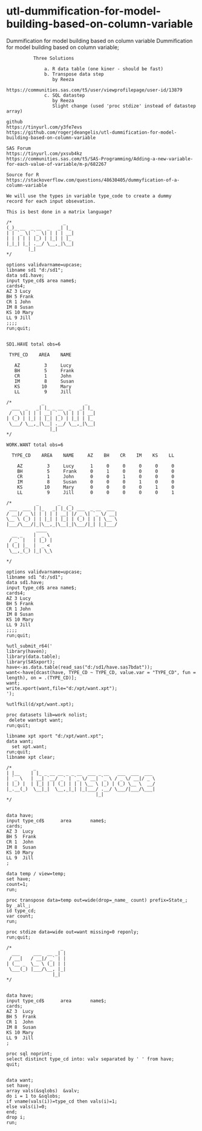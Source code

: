 # utl-dummification-for-model-building-based-on-column-variable
Dummification for model building based on column variable
    Dummification for model building based on column variable;                                                                                 
                                                                                                                                               
              Three Solutions                                                                                                                  
                                                                                                                                               
                  a. R data table (one kiner - should be fast)                                                                                 
                  b. Transpose data step                                                                                                       
                     by Reeza                                                                                                                  
                     https://communities.sas.com/t5/user/viewprofilepage/user-id/13879                                                         
                  c. SQL datastep                                                                                                              
                     by Reeza                                                                                                                  
                     Slight change (used 'proc stdize' instead of datastep array)                                                              
                                                                                                                                               
    github                                                                                                                                     
    https://tinyurl.com/y3fe7evs                                                                                                               
    https://github.com/rogerjdeangelis/utl-dummification-for-model-building-based-on-column-variable                                           
                                                                                                                                               
    SAS Forum                                                                                                                                  
    https://tinyurl.com/yxsvb4kz                                                                                                               
    https://communities.sas.com/t5/SAS-Programming/Adding-a-new-variable-for-each-value-of-variable/m-p/682267                                 
                                                                                                                                               
    Source for R                                                                                                                               
    https://stackoverflow.com/questions/48630405/dummyfication-of-a-column-variable                                                            
                                                                                                                                               
    We will use the types in variable type_code to create a dummy                                                                              
    record for each input obsevation.                                                                                                          
                                                                                                                                               
    This is best done in a matrix language?                                                                                                    
                                                                                                                                               
    /*                   _                                                                                                                     
    (_)_ __  _ __  _   _| |_                                                                                                                   
    | | `_ \| `_ \| | | | __|                                                                                                                  
    | | | | | |_) | |_| | |_                                                                                                                   
    |_|_| |_| .__/ \__,_|\__|                                                                                                                  
            |_|                                                                                                                                
    */                                                                                                                                         
                                                                                                                                               
    options validvarname=upcase;                                                                                                               
    libname sd1 "d:/sd1";                                                                                                                      
    data sd1.have;                                                                                                                             
    input type_cd$ area name$;                                                                                                                 
    cards4;                                                                                                                                    
    AZ 3 Lucy                                                                                                                                  
    BH 5 Frank                                                                                                                                 
    CR 1 John                                                                                                                                  
    IM 8 Susan                                                                                                                                 
    KS 10 Mary                                                                                                                                 
    LL 9 Jill                                                                                                                                  
    ;;;;                                                                                                                                       
    run;quit;                                                                                                                                  
                                                                                                                                               
                                                                                                                                               
    SD1.HAVE total obs=6                                                                                                                       
                                                                                                                                               
     TYPE_CD    AREA    NAME                                                                                                                   
                                                                                                                                               
       AZ         3     Lucy                                                                                                                   
       BH         5     Frank                                                                                                                  
       CR         1     John                                                                                                                   
       IM         8     Susan                                                                                                                  
       KS        10     Mary                                                                                                                   
       LL         9     Jill                                                                                                                   
                                                                                                                                               
    /*           _               _                                                                                                             
      ___  _   _| |_ _ __  _   _| |_                                                                                                           
     / _ \| | | | __| `_ \| | | | __|                                                                                                          
    | (_) | |_| | |_| |_) | |_| | |_                                                                                                           
     \___/ \__,_|\__| .__/ \__,_|\__|                                                                                                          
                    |_|                                                                                                                        
    */                                                                                                                                         
                                                                                                                                               
    WORK.WANT total obs=6                                                                                                                      
                                                                                                                                               
      TYPE_CD    AREA    NAME     AZ    BH    CR    IM    KS    LL                                                                             
                                                                                                                                               
        AZ         3     Lucy      1     0     0     0     0     0                                                                             
        BH         5     Frank     0     1     0     0     0     0                                                                             
        CR         1     John      0     0     1     0     0     0                                                                             
        IM         8     Susan     0     0     0     1     0     0                                                                             
        KS        10     Mary      0     0     0     0     1     0                                                                             
        LL         9     Jill      0     0     0     0     0     1                                                                             
                                                                                                                                               
    /*         _       _   _                                                                                                                   
     ___  ___ | |_   _| |_(_) ___  _ __  ___                                                                                                   
    / __|/ _ \| | | | | __| |/ _ \| `_ \/ __|                                                                                                  
    \__ \ (_) | | |_| | |_| | (_) | | | \__ \                                                                                                  
    |___/\___/|_|\__,_|\__|_|\___/|_| |_|___/                                                                                                  
               ____                                                                                                                            
      __ _    |  _ \                                                                                                                           
     / _` |   | |_) |                                                                                                                          
    | (_| |_  |  _ <                                                                                                                           
     \__,_(_) |_| \_\                                                                                                                          
                                                                                                                                               
    */                                                                                                                                         
                                                                                                                                               
    options validvarname=upcase;                                                                                                               
    libname sd1 "d:/sd1";                                                                                                                      
    data sd1.have;                                                                                                                             
    input type_cd$ area name$;                                                                                                                 
    cards4;                                                                                                                                    
    AZ 3 Lucy                                                                                                                                  
    BH 5 Frank                                                                                                                                 
    CR 1 John                                                                                                                                  
    IM 8 Susan                                                                                                                                 
    KS 10 Mary                                                                                                                                 
    LL 9 Jill                                                                                                                                  
    ;;;;                                                                                                                                       
    run;quit;                                                                                                                                  
                                                                                                                                               
    %utl_submit_r64('                                                                                                                          
    library(haven);                                                                                                                            
    library(data.table);                                                                                                                       
    library(SASxport);                                                                                                                         
    have<-as.data.table(read_sas("d:/sd1/have.sas7bdat"));                                                                                     
    want<-have[dcast(have, TYPE_CD ~ TYPE_CD, value.var = "TYPE_CD", fun = length), on = .(TYPE_CD)];                                          
    want;                                                                                                                                      
    write.xport(want,file="d:/xpt/want.xpt");                                                                                                  
    ');                                                                                                                                        
                                                                                                                                               
    %utlfkil(d/xpt/want.xpt);                                                                                                                  
                                                                                                                                               
    proc datasets lib=work nolist;                                                                                                             
     delete wantxpt want;                                                                                                                      
    run;quit;                                                                                                                                  
                                                                                                                                               
    libname xpt xport "d:/xpt/want.xpt";                                                                                                       
    data want;                                                                                                                                 
      set xpt.want;                                                                                                                            
    run;quit;                                                                                                                                  
    libname xpt clear;                                                                                                                         
                                                                                                                                               
    /*        _                                                                                                                                
    | |__    | |_ _ __ __ _ _ __  ___ _ __   ___  ___  ___                                                                                     
    | `_ \   | __| `__/ _` | `_ \/ __| `_ \ / _ \/ __|/ _ \                                                                                    
    | |_) |  | |_| | | (_| | | | \__ \ |_) | (_) \__ \  __/                                                                                    
    |_.__(_)  \__|_|  \__,_|_| |_|___/ .__/ \___/|___/\___|                                                                                    
                                     |_|                                                                                                       
    */                                                                                                                                         
                                                                                                                                               
                                                                                                                                               
    data have;                                                                                                                                 
    input type_cd$      area       name$;                                                                                                      
    cards;                                                                                                                                     
    AZ 3  Lucy                                                                                                                                 
    BH 5  Frank                                                                                                                                
    CR 1  John                                                                                                                                 
    IM 8  Susan                                                                                                                                
    KS 10 Mary                                                                                                                                 
    LL 9  Jill                                                                                                                                 
    ;                                                                                                                                          
                                                                                                                                               
    data temp / view=temp;                                                                                                                     
    set have;                                                                                                                                  
    count=1;                                                                                                                                   
    run;                                                                                                                                       
                                                                                                                                               
    proc transpose data=temp out=wide(drop=_name_ count) prefix=State_;                                                                        
    by _all_;                                                                                                                                  
    id type_cd;                                                                                                                                
    var count;                                                                                                                                 
    run;                                                                                                                                       
                                                                                                                                               
    proc stdize data=wide out=want missing=0 reponly;                                                                                          
    run;quit;                                                                                                                                  
                                                                                                                                               
    /*                  _                                                                                                                      
      ___     ___  __ _| |                                                                                                                     
     / __|   / __|/ _` | |                                                                                                                     
    | (__ _  \__ \ (_| | |                                                                                                                     
     \___(_) |___/\__, |_|                                                                                                                     
                     |_|                                                                                                                       
    */                                                                                                                                         
                                                                                                                                               
                                                                                                                                               
    data have;                                                                                                                                 
    input type_cd$      area       name$;                                                                                                      
    cards;                                                                                                                                     
    AZ 3  Lucy                                                                                                                                 
    BH 5  Frank                                                                                                                                
    CR 1  John                                                                                                                                 
    IM 8  Susan                                                                                                                                
    KS 10 Mary                                                                                                                                 
    LL 9  Jill                                                                                                                                 
    ;                                                                                                                                          
                                                                                                                                               
    proc sql noprint;                                                                                                                          
    select distinct type_cd into: valv separated by ' ' from have;                                                                             
    quit;                                                                                                                                      
                                                                                                                                               
                                                                                                                                               
    data want;                                                                                                                                 
    set have;                                                                                                                                  
    array vals(&sqlobs)  &valv;                                                                                                                
    do i = 1 to &sqlobs;                                                                                                                       
    if vname(vals(i))=type_cd then vals(i)=1;                                                                                                  
    else vals(i)=0;                                                                                                                            
    end;                                                                                                                                       
    drop i;                                                                                                                                    
    run;                                                                                                                                       
                                                                                                                                               
                                                                                                                                               
                                                                                                                                               
